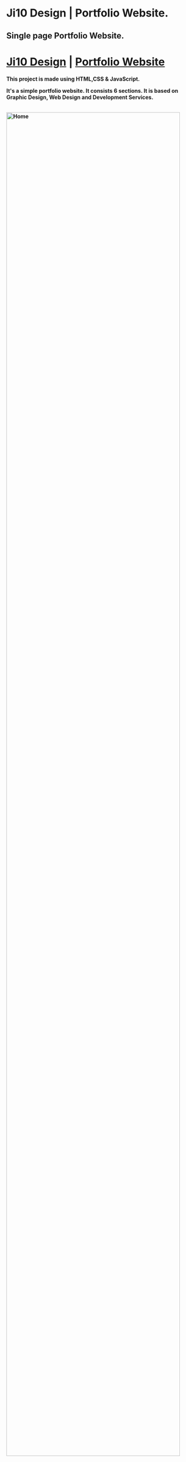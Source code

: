 # Ji10 Design | Portfolio Website.
##  Single page Portfolio Website. 

# <b> [Ji10 Design](https://bit.ly/Ji10Design) | [Portfolio Website](https://ji10raj.github.io/Ji10-Design.github.io/) <b>

This project is made using HTML,CSS &amp; JavaScript.

It's a simple portfolio website. It consists 6 sections.
It is based on Graphic Design, Web Design and Development Services.
<br><br>

<img src="https://github.com/ji10raj/Single-Page-Portfolio-Website/blob/main/Screenshots/Home.PNG" width=95% alt="Home">
<img src="https://github.com/ji10raj/Single-Page-Portfolio-Website/blob/main/Screenshots/Services.PNG" width=95% alt="Services">
<img src="https://github.com/ji10raj/Single-Page-Portfolio-Website/blob/main/Screenshots/projects.PNG" width=95% alt="Projects">
<img src="https://github.com/ji10raj/Single-Page-Portfolio-Website/blob/main/Screenshots/about.PNG" width=95% alt="About">
<img src="https://github.com/ji10raj/Single-Page-Portfolio-Website/blob/main/Screenshots/contact.PNG" width=95% alt="Contact">
<img src="https://github.com/ji10raj/Single-Page-Portfolio-Website/blob/main/Screenshots/footer.png" width=95% alt="Footer">
<br><br>

<b>Coded and Designed by [Jiten](https://github.com/Ji10raj) </b>

